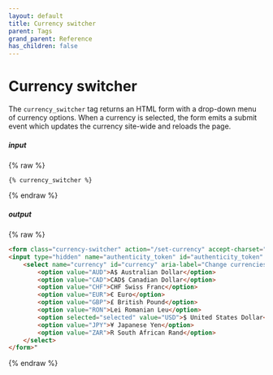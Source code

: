 ```yaml
---
layout: default
title: Currency switcher
parent: Tags
grand_parent: Reference
has_children: false
---
```


# Currency switcher

The `currency_switcher` tag returns an HTML form with a drop-down menu of currency options. 
When a currency is selected, the form emits a submit event which updates the currency site-wide and reloads the page.

##### input
{% raw %}
```liquid
{% currency_switcher %}
```
{% endraw %}

##### output
{% raw %}
```html
<form class="currency-switcher" action="/set-currency" accept-charset="UTF-8" method="post">
<input type="hidden" name="authenticity_token" id="authenticity_token" value="csrf_token" autocomplete="off" />
    <select name="currency" id="currency" aria-label="Change currencies" onchange="this.form.submit()" class="form-control custom-select">
        <option value="AUD">A$ Australian Dollar</option>
        <option value="CAD">CAD$ Canadian Dollar</option>
        <option value="CHF">CHF Swiss Franc</option>
        <option value="EUR">€ Euro</option>
        <option value="GBP">£ British Pound</option>
        <option value="RON">Lei Romanian Leu</option>
        <option selected="selected" value="USD">$ United States Dollar</option>
        <option value="JPY">¥ Japanese Yen</option>
        <option value="ZAR">R South African Rand</option>
    </select>
</form>"
```
{% endraw %}
